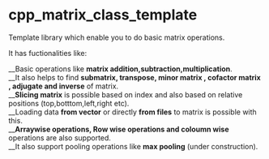 # cpp_matrix_class_template

Template library which enable you to do basic matrix operations.<br />

It has fuctionalities like:<br />

__Basic operations like <b>matrix addition,subtraction,multiplication</b>.<br />
__It also helps to find <b>submatrix, transpose, minor matrix , cofactor matrix , adjugate and inverse</b> of matrix.<br/>
__<b>Slicing matrix</b> is possible based on index and also based on relative positions (top,botttom,left,right etc).<br/>
__Loading data <b>from vector</b> or directly <b>from files</b> to matrix is possible with this.<br />
__<b>Arraywise operations, Row wise operations and coloumn wise</b> operations are also supported.<br />
__It also support pooling operations like <b>max pooling</b> (under construction).<br />
